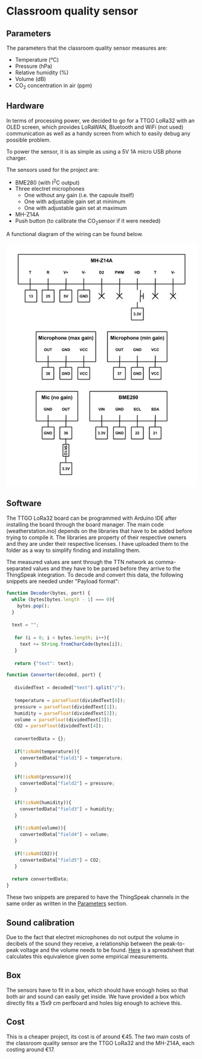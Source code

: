 # Classroom quality sensor

## Parameters

The parameters that the classroom quality sensor measures are:
* Temperature (°C)
* Pressure (hPa)
* Relative humidity (%)
* Volume (dB)
* CO<sub>2</sub> concentration in air (ppm)

## Hardware

In terms of processing power, we decided to go for a TTGO LoRa32 with an OLED screen, which provides LoRaWAN, Bluetooth and WiFi (not used) communication as well as a handy screen from which to easily debug any possible problem.

To power the sensor, it is as simple as using a 5V 1A micro USB phone charger.

The sensors used for the project are:
* BME280 (with I<sup>2</sup>C output)
* Three electret microphones
  * One without any gain (i.e. the capsule itself)
  * One with adjustable gain set at minimum
  * One with adjustable gain set at maximum
* MH-Z14A
* Push button (to calibrate the CO<sub>2</sub>sensor if it were needed)

A functional diagram of the wiring can be found below.

![Wiring](https://raw.githubusercontent.com/manuelbonet/WellTech/master/ClassroomQualitySensor/images/Classroom%20quality%20sensor%20diagram.jpg)

## Software

The TTGO LoRa32 board can be programmed with Arduino IDE after installing the board through the board manager. The main code (weatherstation.ino) depends on the libraries that have to be added before trying to compile it. The libraries are property of their respective owners and they are under their respective licenses. I have uploaded them to the folder as a way to simplify finding and installing them.

The measured values are sent through the TTN network as comma-separated values and they have to be parsed before they arrive to the ThingSpeak integration. To decode and convert this data, the following snippets are needed under "Payload format":

```javascript
function Decoder(bytes, port) {
  while (bytes[bytes.length - 1] === 0){
    bytes.pop();
  }
  
  text = "";
  
   for (i = 0; i < bytes.length; i++){
     text += String.fromCharCode(bytes[i]);
   }
   
   return {"text": text};
```

```javascript
function Converter(decoded, port) {
  
   dividedText = decoded["text"].split("/");
   
   temperature = parseFloat(dividedText[0]);
   pressure = parseFloat(dividedText[1]);
   humidity = parseFloat(dividedText[2]);
   volume = parseFloat(dividedText[3]);
   CO2 = parseFloat(dividedText[4]);
   
   convertedData = {};
   
   if(!isNaN(temperature)){
     convertedData["field1"] = temperature;
   }
   
   if(!isNaN(pressure)){
     convertedData["field2"] = pressure;
   } 
   
   if(!isNaN(humidity)){
     convertedData["field3"] = humidity;
   }
   
   if(!isNaN(volume)){
     convertedData["field4"] = volume;
   }
   
   if(!isNaN(CO2)){
     convertedData["field5"] = CO2;
   }
  
  return convertedData;
}
```

These two snippets are prepared to have the ThingSpeak channels in the same order as written in the [Parameters](#parameters) section.

## Sound calibration

Due to the fact that electret microphones do not output the volume in decibels of the sound they receive, a relationship between the peak-to-peak voltage and the volume needs to be found. [Here](https://docs.google.com/spreadsheets/d/1mHTgkDXV53TCKcUPq5pmppE6GQpHShiHMCgk4wV-P8s/edit?usp=sharing) is a spreadsheet that calculates this equivalence given some empirical measurements.

## Box

The sensors have to fit in a box, which should have enough holes so that both air and sound can easily get inside. We have provided a box which directly fits a 15x9 cm perfboard and holes big enough to achieve this.

## Cost

This is a cheaper project, its cost is of around €45. The two main costs of the classroom quality sensor are the TTGO LoRa32 and the MH-Z14A, each costing around €17.
